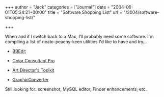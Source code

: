 +++
author = "Jack"
categories = ["Journal"]
date = "2004-09-01T05:34:21+00:00"
title = "Software Shopping List"
url = "/2004/software-shopping-list/"

+++

When and if I switch back to a Mac, I'll probably need some software. I'm compiling a list of neato-peachy-keen utilities I'd like to have and try&#8230;

</p> 

  * [BBEdit][1]


  * [Color Consultant Pro][2]


  * [Art Director's Toolkit][3]


  * [GraphicConverter][4]
</ul> 

Still looking for: screenshot, MySQL editor, Finder enhancements, etc.

 [1]: http://www.barebones.com/products/bbedit/index.shtml
 [2]: http://www.code-line.com/software/colorconsultantpro.html
 [3]: http://www.code-line.com/software/artdirectorstoolkit.html
 [4]: http://www.lemkesoft.com/en/graphcon.htm